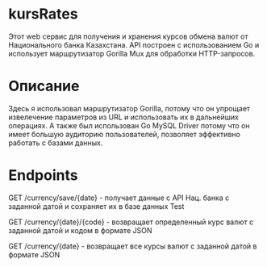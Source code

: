 # kursRates
Этот web сервис для получения и хранения курсов обмена валют от Национального банка Казахстана. API построен с использованием Go и использует маршрутизатор Gorilla Mux для обработки HTTP-запросов.

# Описание
Здесь я использовал маршрутизатор Gorilla, потому что он упрощает извелечение параметров из URL и использовать их в дальнейших операциях. А также был использован Go MySQL Driver потому что он имеет большую аудиторию пользователей, позволяет эффективно работать с базами данных.

# Endpoints
GET /currency/save/{date} - получает данные с API Нац. банка с заданной датой и сохраняет их в базе данных Test <br />

GET /currency/{date}/{code} - возвращает определенный курс валют с заданной датой и кодом в формате JSON <br />

GET /currency/{date} - возвращает все курсы валют с заданной датой в формате JSON

